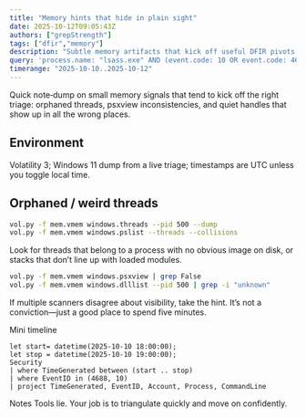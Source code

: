 ```yaml
---
title: "Memory hints that hide in plain sight"
date: 2025-10-12T09:05:43Z
authors: ["grepStrength"]
tags: ["dfir","memory"]
description: "Subtle memory artifacts that kick off useful DFIR pivots."
query: 'process.name: "lsass.exe" AND (event.code: 10 OR event.code: 4688)'
timerange: "2025-10-10..2025-10-12"
---
```


Quick note‑dump on small memory signals that tend to kick off the right triage: orphaned threads, psxview inconsistencies, and quiet handles that show up in all the wrong places.

## Environment

Volatility 3; Windows 11 dump from a live triage; timestamps are UTC unless you toggle local time.

## Orphaned / weird threads

```bash
vol.py -f mem.vmem windows.threads --pid 500 --dump
vol.py -f mem.vmem windows.pslist --threads --collisions
```
Look for threads that belong to a process with no obvious image on disk, or stacks that don’t line up with loaded modules.

```bash
vol.py -f mem.vmem windows.psxview | grep False
vol.py -f mem.vmem windows.dlllist --pid 500 | grep -i "unknown"
```
If multiple scanners disagree about visibility, take the hint. It’s not a conviction—just a good place to spend five minutes.

Mini timeline
```kusto
let start= datetime(2025-10-10 18:00:00);
let stop = datetime(2025-10-10 19:00:00);
Security
| where TimeGenerated between (start .. stop)
| where EventID in (4688, 10)
| project TimeGenerated, EventID, Account, Process, CommandLine
```
Notes
Tools lie. Your job is to triangulate quickly and move on confidently.